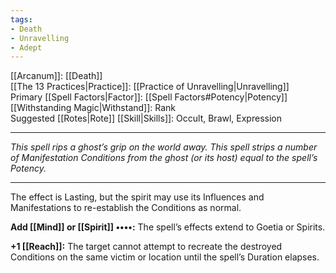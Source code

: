 ```yaml
---
tags:
- Death
- Unravelling
- Adept
---
```


[[Arcanum]]: [[Death]]\
[[The 13 Practices|Practice]]: [[Practice of Unravelling|Unravelling]]\
Primary [[Spell Factors|Factor]]: [[Spell Factors#Potency|Potency]]\
[[Withstanding Magic|Withstand]]: Rank\
Suggested [[Rotes|Rote]] [[Skill|Skills]]: Occult, Brawl, Expression

---

_This spell rips a ghost’s grip on the world away. This spell strips a number of Manifestation Conditions from the ghost (or its host) equal to the spell’s Potency._

---

The effect is Lasting, but the spirit may use its Influences and Manifestations to re-establish the Conditions as normal.

**Add [[Mind]] or [[Spirit]] ••••:** The spell’s effects extend to Goetia or Spirits.

**+1 [[Reach]]:** The target cannot attempt to recreate the destroyed Conditions on the same victim or location until the spell’s Duration elapses.